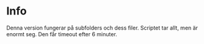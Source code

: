 # Info
Denna version fungerar på subfolders och dess filer. Scriptet tar allt, men är enormt seg. Den får timeout efter 6 minuter.

